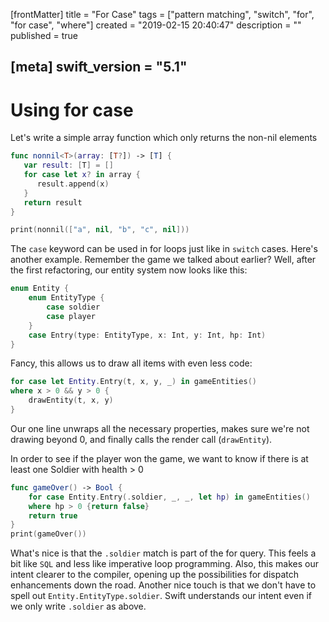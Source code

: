 [frontMatter]
title = "For Case"
tags = ["pattern matching", "switch", "for", "for case", "where"]
created = "2019-02-15 20:40:47"
description = ""
published = true

[meta]
swift_version = "5.1"
---

# Using **for case**

Let\'s write a simple array function which only returns the non-nil elements

``` Swift
func nonnil<T>(array: [T?]) -> [T] {
   var result: [T] = []
   for case let x? in array {
      result.append(x)
   }
   return result
}

print(nonnil(["a", nil, "b", "c", nil]))
```

The `case` keyword can be used in for loops just like in `switch` cases.
Here\'s another example. Remember the game we talked about earlier?
Well, after the first refactoring, our entity system now looks like
this:

``` Swift
enum Entity {
    enum EntityType {
        case soldier
        case player
    }
    case Entry(type: EntityType, x: Int, y: Int, hp: Int)
}
```

Fancy, this allows us to draw all items with even less code:

``` Swift
for case let Entity.Entry(t, x, y, _) in gameEntities()
where x > 0 && y > 0 {
    drawEntity(t, x, y)
}
```

Our one line unwraps all the necessary properties, makes sure we\'re not
drawing beyond 0, and finally calls the render call (`drawEntity`).

In order to see if the player won the game, we want to know if there is
at least one Soldier with health \> 0

``` Swift
func gameOver() -> Bool {
    for case Entity.Entry(.soldier, _, _, let hp) in gameEntities() 
    where hp > 0 {return false}
    return true
}
print(gameOver())
```

What\'s nice is that the `.soldier` match is part of the for query. This
feels a bit like `SQL` and less like imperative loop programming. Also,
this makes our intent clearer to the compiler, opening up the
possibilities for dispatch enhancements down the road. Another nice
touch is that we don\'t have to spell out `Entity.EntityType.soldier`.
Swift understands our intent even if we only write `.soldier` as above.
